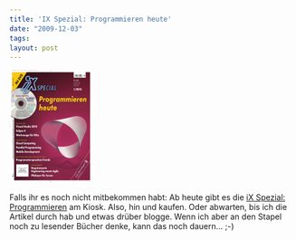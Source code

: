 ```yaml
---
title: 'IX Spezial: Programmieren heute'
date: "2009-12-03"
tags: 
layout: post
---
```

<img src="/img/content/xx.0110-4f72481bcd0364a9.png" />

Falls ihr es noch nicht mitbekommen habt: Ab heute gibt es die <a href="http://www.heise.de/newsticker/meldung/Neues-Sonderheft-iX-Special-Programmieren-heute-870285.html">iX Spezial: Programmieren</a> am Kiosk. Also, hin und kaufen. Oder abwarten, bis ich die Artikel durch hab und etwas dr&uuml;ber blogge. Wenn ich aber an den Stapel noch zu lesender B&uuml;cher denke, kann das noch dauern... ;-)
